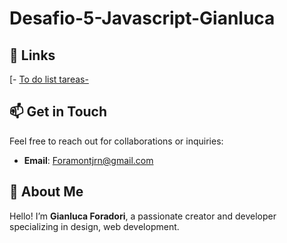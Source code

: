 # Desafio-5-Javascript-Gianluca

## 🔗 Links
[- [To do list tareas-](https://gianluca-cl.github.io/Desafio-5-Javascript-Gianluca/)

## 📫 Get in Touch
Feel free to reach out for collaborations or inquiries:

- **Email**: [Foramontjrn@gmail.com](Foramontjr@gmail.com)

## 🌟 About Me
Hello! I’m **Gianluca Foradori**, a passionate creator and developer specializing in design, web development.

